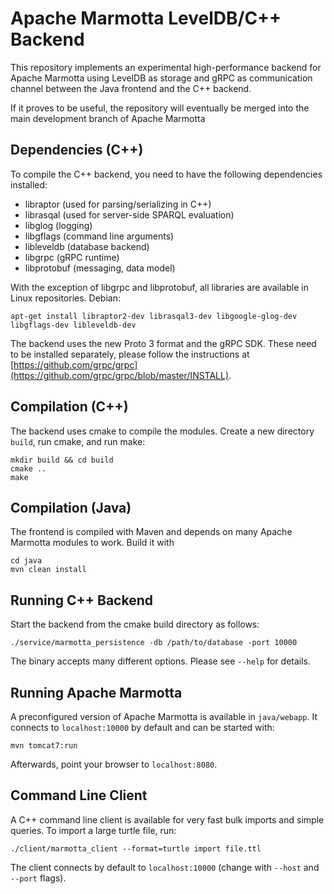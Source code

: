 # Apache Marmotta LevelDB/C++ Backend

This repository implements an experimental high-performance backend for Apache Marmotta
using LevelDB as storage and gRPC as communication channel between the Java frontend
and the C++ backend. 

If it proves to be useful, the repository will eventually be merged into the main 
development branch of Apache Marmotta

## Dependencies (C++)

To compile the C++ backend, you need to have the following dependencies installed:

  * libraptor (used for parsing/serializing in C++)
  * librasqal (used for server-side SPARQL evaluation)
  * libglog (logging)
  * libgflags (command line arguments)
  * libleveldb (database backend)
  * libgrpc (gRPC runtime)
  * libprotobuf (messaging, data model)

With the exception of libgrpc and libprotobuf, all libraries are available in Linux repositories.
Debian:

    apt-get install libraptor2-dev librasqal3-dev libgoogle-glog-dev libgflags-dev libleveldb-dev
    
The backend uses the new Proto 3 format and the gRPC SDK. These need to be installed separately,
please follow the instructions at [https://github.com/grpc/grpc](https://github.com/grpc/grpc/blob/master/INSTALL).


## Compilation (C++)

The backend uses cmake to compile the modules. Create a new directory `build`, run cmake, and run make:

    mkdir build && cd build
    cmake ..
    make

## Compilation (Java)

The frontend is compiled with Maven and depends on many Apache Marmotta modules to work. Build it with

    cd java
    mvn clean install
    
## Running C++ Backend

Start the backend from the cmake build directory as follows:

    ./service/marmotta_persistence -db /path/to/database -port 10000
    
The binary accepts many different options. Please see `--help` for details.

## Running Apache Marmotta 

A preconfigured version of Apache Marmotta is available in `java/webapp`. It connects to 
`localhost:10000` by default and can be started with:

    mvn tomcat7:run
    
Afterwards, point your browser to `localhost:8080`.

## Command Line Client

A C++ command line client is available for very fast bulk imports and simple queries. To import
a large turtle file, run:

    ./client/marmotta_client --format=turtle import file.ttl

The client connects by default to `localhost:10000` (change with `--host` and `--port` flags).
